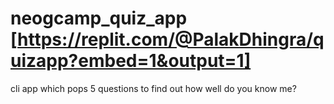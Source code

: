 # neogcamp_quiz_app [https://replit.com/@PalakDhingra/quizapp?embed=1&output=1]
cli app which pops 5 questions to find out how well do you know me?
